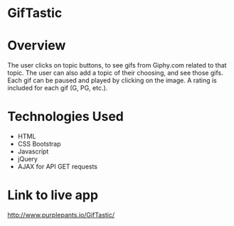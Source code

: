 # GifTastic

# Overview
The user clicks on topic buttons, to see gifs from Giphy.com related to that topic. The user can also add a topic of their choosing, and see those gifs. Each gif can be paused and played by clicking on the image. A rating is included for each gif (G, PG, etc.).

# Technologies Used
* HTML
* CSS Bootstrap
* Javascript
* jQuery
* AJAX for API GET requests

# Link to live app
http://www.purplepants.io/GifTastic/
